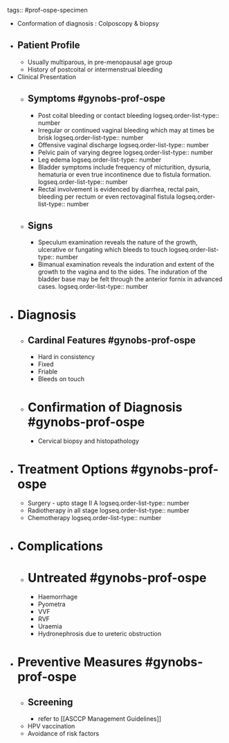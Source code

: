 tags:: #prof-ospe-specimen

- Conformation of diagnosis : Colposcopy & biopsy
- ## Patient Profile
	- Usually multiparous, in pre-menopausal age group
	- History of postcoital or intermenstrual bleeding
- Clinical Presentation
	- ## Symptoms  #gynobs-prof-ospe
		- Post coital bleeding or contact bleeding
		  logseq.order-list-type:: number
		- Irregular or continued vaginal bleeding which may at times be brisk
		  logseq.order-list-type:: number
		- Offensive vaginal discharge
		  logseq.order-list-type:: number
		- Pelvic pain of varying degree
		  logseq.order-list-type:: number
		- Leg edema
		  logseq.order-list-type:: number
		- Bladder symptoms include frequency of micturition, dysuria, hematuria or even true incontinence due to fistula formation.
		  logseq.order-list-type:: number
		- Rectal involvement is evidenced by diarrhea, rectal pain, bleeding per rectum or even rectovaginal fistula
		  logseq.order-list-type:: number
	- ## Signs
		- Speculum examination reveals the nature of the growth, ulcerative or fungating which bleeds to touch
		  logseq.order-list-type:: number
		- Bimanual examination reveals the induration and extent of the growth to the vagina and to the sides. The induration of the bladder base may be felt through the anterior fornix in advanced cases.
		  logseq.order-list-type:: number
- # Diagnosis
	- ## Cardinal Features  #gynobs-prof-ospe
		- Hard in consistency
		- Fixed
		- Friable
		- Bleeds on touch
	- # Confirmation of Diagnosis #gynobs-prof-ospe
		- Cervical biopsy and histopathology
- # Treatment Options #gynobs-prof-ospe
	- Surgery - upto stage II A
	  logseq.order-list-type:: number
	- Radiotherapy in all stage
	  logseq.order-list-type:: number
	- Chemotherapy
	  logseq.order-list-type:: number
- # Complications
	- # Untreated  #gynobs-prof-ospe
		- Haemorrhage
		- Pyometra
		- VVF
		- RVF
		- Uraemia
		- Hydronephrosis due to ureteric obstruction
- # Preventive Measures  #gynobs-prof-ospe
	- ## Screening
		- refer to [[ASCCP Management Guidelines]]
	- HPV vaccination
	- Avoidance of risk factors